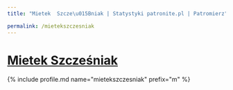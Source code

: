 ```yaml
---
title: "Mietek  Szcze\u015Bniak | Statystyki patronite.pl | Patromierz"

permalink: /mietekszczesniak
---
```


# [Mietek  Szcześniak](https://patronite.pl/mietekszczesniak)

{% include profile.md name="mietekszczesniak" prefix="m" %}
